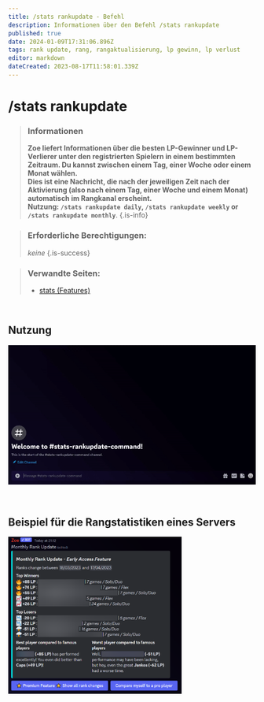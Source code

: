 ```yaml
---
title: /stats rankupdate - Befehl
description: Informationen über den Befehl /stats rankupdate
published: true
date: 2024-01-09T17:31:06.896Z
tags: rank update, rang, rangaktualisierung, lp gewinn, lp verlust
editor: markdown
dateCreated: 2023-08-17T11:58:01.339Z
---
```


# /stats rankupdate

>### Informationen
>**Zoe liefert Informationen über die besten LP-Gewinner und LP-Verlierer unter den registrierten Spielern in einem bestimmten Zeitraum. Du kannst zwischen einem Tag, einer Woche oder einem Monat wählen.** <br>
>**Dies ist eine Nachricht, die nach der jeweiligen Zeit nach der Aktivierung (also nach einem Tag, einer Woche und einem Monat) automatisch im Rangkanal erscheint.** <br>
>**Nutzung: `/stats rankupdate daily`,  `/stats rankupdate weekly` or  `/stats rankupdate monthly`**. 
>{.is-info}

>### Erforderliche Berechtigungen:
> *keine*
>{.is-success}

>### Verwandte Seiten:
>-   [stats (Features)](/de/commands/stats/)

<br>


## Nutzung

![](/stats_rankupdate.gif)

<br>

## Beispiel für die Rangstatistiken eines Servers

<img src="/stats_rankupdate.png" width="70%" />
